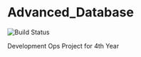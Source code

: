 # Advanced_Database

![Build Status](http://192.168.1.14:8080/buildStatus/icon?job=NodeJS_BookShopApp)

Development Ops Project for 4th Year
